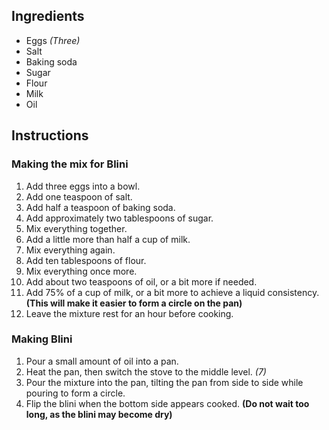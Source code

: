 ## Ingredients

- Eggs *(Three)*
- Salt
- Baking soda
- Sugar
- Flour
- Milk
- Oil

## Instructions

### Making the mix for Blini

1. Add three eggs into a bowl.
1. Add one teaspoon of salt.
1. Add half a teaspoon of baking soda.
1. Add approximately two tablespoons of sugar.
1. Mix everything together.
1. Add a little more than half a cup of milk.
1. Mix everything again.
1. Add ten tablespoons of flour.
1. Mix everything once more.
1. Add about two teaspoons of oil, or a bit more if needed.
1. Add 75% of a cup of milk, or a bit more to achieve a liquid consistency. **(This will make it easier to form a circle on the pan)**
1. Leave the mixture rest for an hour before cooking.

### Making Blini

1. Pour a small amount of oil into a pan.
1. Heat the pan, then switch the stove to the middle level. *(7)*
1. Pour the mixture into the pan, tilting the pan from side to side while pouring to form a circle.
1. Flip the blini when the bottom side appears cooked. **(Do not wait too long, as the blini may become dry)**